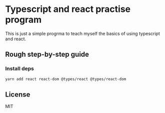 # Typescript and react practise program

This is just a simple progrma to teach myself the basics of using typescript and
react.

## Rough step-by-step guide

### Install deps
```bash
yarn add react react-dom @types/react @types/react-dom
```

## License

MIT
